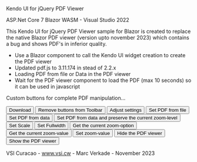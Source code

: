 Kendo UI for jQuery PDF Viewer

ASP.Net Core 7 Blazor WASM - Visual Studio 2022

This Kendo UI for jQuery PDF Viewer sample for Blazor is created to replace the native Blazor PDF viewer (version upto november 2023) which contains a bug and shows PDF's in inferior quality. 

* Use a Blazor component to call the Kendo UI widget creation to create the PDF viewer
* Updated pdf.js to 3.11.174 in stead of 2.2.x
* Loading PDF from file or Data in the PDF viewer
* Wait for the PDF viewer component to load the PDF (max 10 seconds) so it can be used in javascript

Custom buttons for complete PDF manipulation...

<input type="button" value="Download" onclick="onDownloadClick()"/>
<input type="button" value="Remove buttons from Toolbar" onclick="removeButtonsFromToolbar()" />
<input type="button" value="Adjust settings" onclick="adjustSettings()" />
<input type="button" value="Set PDF from file" onclick="setFile()" />
<input type="button" value="Set PDF from data" onclick="setData()" />
<input type="button" value="Set PDF from data and preserve the current zoom-level" onclick="setDataPreserve()" />
<input type="button" value="Set Scale" onclick="setScale(2.67)" />
<input type="button" value="Set Fullwidth" onclick="setZoomOption(2)" />
<input type="button" value="Get the current zoom-option" onclick="getZoomOption()" />
<input type="button" value="Get the current zoom-value" onclick="getZoomValue()" />
<input type="button" value="Set zoom-value" onclick="setZoomValue(123)" />
<input type="button" value="Hide the PDF viewer" onclick="addClass('vsi-hidden')" />
<input type="button" value="Show the PDF viewer" onclick="removeClass('vsi-hidden')" />

VSI Curacao - www.vsi.cw - Marc Verkade - November 2023